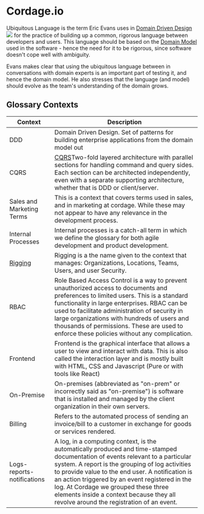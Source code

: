 # Cordage.io

Ubiquitous Language is the term Eric Evans uses in  [Domain Driven Design](https://www.amazon.com/gp/product/0321125215?ie=UTF8&tag=martinfowlerc-20&linkCode=as2&camp=1789&creative=9325&creativeASIN=0321125215)![](https://www.assoc-amazon.com/e/ir?t=martinfowlerc-20&l=as2&o=1&a=0321601912)  for the practice of building up a common, rigorous language between developers and users. This language should be based on the [Domain Model](https://martinfowler.com/eaaCatalog/domainModel.html)  used in the software - hence the need for it to be rigorous, since software doesn't cope well with ambiguity.

Evans makes clear that using the ubiquitous language between in conversations with domain experts is an important part of testing it, and hence the domain model. He also stresses that the language (and model) should evolve as the team's understanding of the domain grows.

## Glossary Contexts

|Context|Description|
|--|--|
|DDD|Domain Driven Design. Set of patterns for building enterprise applications from the domain model out|
|CQRS|[CQRS](https://martinfowler.com/bliki/CQRS.html)Two-fold layered architecture with parallel sections for handling command and query sides. Each section can be architected independently, even with a separate supporting architecture, whether that is DDD or client/server.|
|Sales and Marketing Terms| This is a context that covers terms used in sales, and in marketing at cordage. While these may not appear to have any relevance in the development process.|
|Internal Processes| Internal processes is a catch-all term in which we define the glossary for both agile development and product development.|
|[Rigging](https://github.com/cordageio/rigging/blob/master/docs/ubiquitous/glossary/README.md)|Rigging is a the name given to the context that manages: Organizations, Locations, Teams, Users, and user Security.|
|RBAC|Role Based Access Control is a way to prevent unauthorized access to documents and preferences to limited users. This is a standard functionality in large enterprises. RBAC can be used to facilitate administration of security in large organizations with hundreds of users and thousands of permissions. These are used to enforce these policies without any complication.|
|Frontend|Frontend is the graphical interface that allows a user to view and interact with data. This is also called the interaction layer and is mostly built with HTML, CSS and Javascript (Pure or with tools like React)|
|On-Premise|On-premises (abbreviated as "on-prem" or incorrectly said as "on-premise") is software that is installed and managed by the client organization in their own servers.|
|Billing| Refers to the automated process of sending an invoice/bill to a customer in exchange for goods or services rendered.|
|Logs-reports-notifications|A log, in a computing context, is the automatically produced and time-stamped documentation of events relevant to a particular system. A report is the grouping of log activities to provide value to the end user. A notification is an action triggered by an event registered in the log. At Cordage we grouped these three elements inside a context because they all revolve around the registration of an event.|

